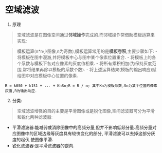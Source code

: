 # 空域滤波

1. 原理
>空域滤波是在图像空间通过**邻域操作**完成的.而邻域操作常借助模板运算来实现:

 >模板运算(n\*n小图像,n为奇数),模板运算常用的是**模板卷积**,主要步骤如下:
    - 将模板在图中漫游,并将模板中心与图中某个像素位置重合.
    - 将模板上的各个系数与模板下各对应像素的灰度值相乘.
    - 将所有乘积相加(为保持灰度范围,常将结果再除以模板的系数个数).
    - 将上述运算结果(模板的输出响应)赋给图中对应模板中心位置的像素.
    
    R = k0S0 + k1S1 + ... + KnSn;R = R / n; 其中Kn为模板系数,Sn为某个位置的像素灰度,R为输出响应.
    
2. 分类:
> 空域滤波增强的目的主要是平滑图像或是锐化图像,空间滤波器可分为平滑和锐化两种滤波器:
 - 平滑滤波器:能减弱或消除图像中的高频分量,但并不影响低频分量.高频分量对应图像中的区域边缘等灰度具有较快变化的部分,
 平滑滤波可以去掉这部分灰度的起伏,使图像平滑.
 - 锐化滤波器:是平滑滤波器的逆向.
    